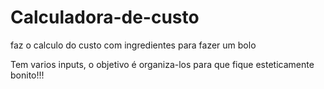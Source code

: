 # Calculadora-de-custo
faz o calculo do custo com ingredientes para fazer um bolo

Tem varios inputs, o objetivo é organiza-los para que fique esteticamente bonito!!!
